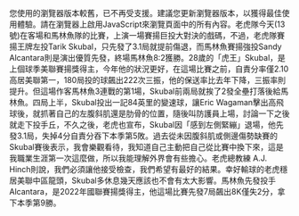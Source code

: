 您使用的瀏覽器版本較舊，已不再受支援。建議您更新瀏覽器版本，以獲得最佳使用體驗。請在瀏覽器上啟用JavaScript來瀏覽頁面中的所有內容。老虎隊今天(13號)在客場和馬林魚隊的比賽，上演一場賽揚巨投大對決的戲碼，不過，老虎隊賽揚王牌左投Tarik Skubal，只先發了3.1局就提前傷退，而馬林魚賽揚強投Sandy Alcantara則是演出優質先發，終場馬林魚8:2獲勝。28歲的「虎王」Skubal，是上個球季美聯賽揚獎得主，今年他的狀況更好，在這場比賽之前，自責分率僅2.10高居美聯第一，180局投的球飆出222次三振，他的保送率比去年下降，三振率則提升。但這場作客馬林魚3連戰的第1場，Skubal前兩局就挨了2發全壘打落後給馬林魚。四局上半，Skubal投出一記84英里的變速球，讓Eric Wagaman擊出高飛球後，就抓著自己的左腹斜肌還是肋骨的位置，隨後叫防護員上場，討論一下之後就走下投手丘，不久之後，老虎也宣布，Skubal因「感到左側緊繃」退場，他先發3.1局，失掉4分自責分吞下本季第5敗。過去從未因腹斜肌或側邊傷勢缺賽的Skubal賽後表示，我會樂觀看待，我知道自己主動把自己從比賽中換下來，這是我職業生涯第一次這麼做，所以我能理解外界會有些擔心。老虎總教練 A.J. Hinch則說，我們必須讓他接受檢查，我們希望有最好的結果。幸好輸球的老虎穩居美聯中區龍頭，Skubal多休息幾天應該也不會有太大影響。馬林魚先發投手Alcantara，是2022年國聯賽揚獎得主，他這場比賽先發7局飆出8K僅失2分，拿下本季第9勝。